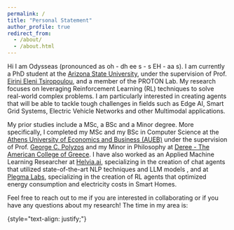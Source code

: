 ```yaml
---
permalink: /
title: "Personal Statement"
author_profile: true
redirect_from: 
  - /about/
  - /about.html
---
```


Hi I am Odysseas (pronounced as oh - dh ee s - s EH - aa s). I am currently a PhD student at the [Arizona State University](https://www.asu.edu), under the supervision of Prof. [Eirini Eleni Tsiropoulou](https://sites.google.com/view/eirini-eleni-tsiropoulou/home),  and a member of the PROTON Lab. My research focuses on leveraging Reinforcement Learning (RL) techniques to solve real-world complex problems. I am particularly interested in creating agents that will be able to tackle tough challenges in fields such as Edge AI, Smart Grid Systems, Electric Vehicle Networks and other Multimodal applications.

My prior studies include a MSc, a BSc and a Minor degree. More specifically, I completed my MSc and my BSc in Computer Science at the [Athens University of Economics and Business (AUEB)](https://aueb.gr/en) under the supervision of Prof. [George C. Polyzos](https://www.aueb.gr/en/faculty_page/polyzos-george) and my Minor in Philosophy at [Deree - The American College of Greece](https://www.acg.edu/). I have also worked as an Applied Machine Learning Researcher at [Helvia.ai](https://helvia.ai/), specializing in the creation of chat agents that utilized state-of-the-art NLP techniques and LLM models , and at [Plegma Labs](https://pleg.ma/), specializing in the creation of RL agents that optimized energy consumption and electricity costs in Smart Homes.

Feel free to reach out to me if you are interested in collaborating or if you have any questions about my research! The time in my area is: <span id="current-time"></span>
<script>
  setInterval(() => {
    const now = new Date();
    const options = { hour: '2-digit', minute: '2-digit' ,timeZone: 'America/Denver'};
    document.getElementById('current-time').textContent = now.toLocaleTimeString([], options);
  }, 1000);
</script>
{style="text-align: justify;"}